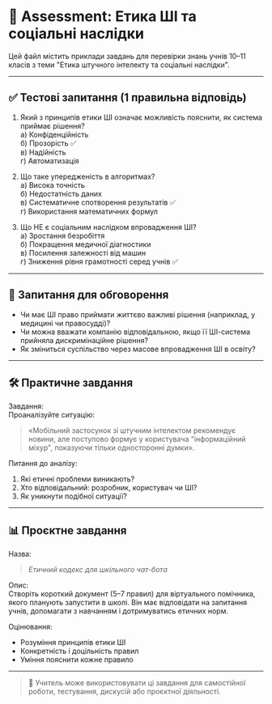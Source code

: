 
# 📝 Assessment: Етика ШІ та соціальні наслідки

Цей файл містить приклади завдань для перевірки знань учнів 10–11 класів з теми "Етика штучного інтелекту та соціальні наслідки".

---

## ✅ Тестові запитання (1 правильна відповідь)

1. Який з принципів етики ШІ означає можливість пояснити, як система приймає рішення?  
а) Конфіденційність  
б) Прозорість ✅  
в) Надійність  
г) Автоматизація

2. Що таке упередженість в алгоритмах?  
а) Висока точність  
б) Недостатність даних  
в) Систематичне спотворення результатів ✅  
г) Використання математичних формул

3. Що НЕ є соціальним наслідком впровадження ШІ?  
а) Зростання безробіття  
б) Покращення медичної діагностики  
в) Посилення залежності від машин  
г) Зниження рівня грамотності серед учнів ✅

---

## 💬 Запитання для обговорення

- Чи має ШІ право приймати життєво важливі рішення (наприклад, у медицині чи правосудді)?
- Чи можна вважати компанію відповідальною, якщо її ШІ-система прийняла дискримінаційне рішення?
- Як зміниться суспільство через масове впровадження ШІ в освіту?

---

## 🛠 Практичне завдання

Завдання:  
Проаналізуйте ситуацію:  
> «Мобільний застосунок зі штучним інтелектом рекомендує новини, але поступово формує у користувача "інформаційний міхур", показуючи тільки односторонні думки».

Питання до аналізу:
1. Які етичні проблеми виникають?
2. Хто відповідальний: розробник, користувач чи ШІ?
3. Як уникнути подібної ситуації?

---

## 📊 Проєктне завдання

Назва:  
> *Етичний кодекс для шкільного чат-бота*

Опис:  
Створіть короткий документ (5–7 правил) для віртуального помічника, якого планують запустити в школі. Він має відповідати на запитання учнів, допомагати з навчанням і дотримуватись етичних норм.

Оцінювання:  
- Розуміння принципів етики ШІ  
- Конкретність і доцільність правил  
- Уміння пояснити кожне правило

---

> 📎 Учитель може використовувати ці завдання для самостійної роботи, тестування, дискусій або проєктної діяльності.
